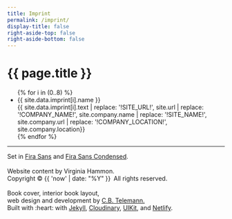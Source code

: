 ```yaml
---
title: Imprint
permalink: /imprint/
display-title: false
right-aside-top: false
right-aside-bottom: false
---
```

<h1 class="uk-h3 uk-text-center">{{ page.title }}</h1>
<ul uk-accordion>
{% for i in (0..8) %}
<li>
<a class="uk-accordion-title">{{ site.data.imprint[i].name }}</a>
<div class="uk-accordion-content">
{{ site.data.imprint[i].text | replace: '!SITE_URL!', site.url | replace: '!COMPANY_NAME!', site.company.name | replace: '!SITE_NAME!', site.company.url | replace: '!COMPANY_LOCATION!', site.company.location}}
</div>
</li>
{% endfor %}
</ul>

<hr>
<p class="uk-text-center">
Set in <a href="https://fonts.google.com/specimen/Fira+Sans">Fira Sans</a> and <a href="https://fonts.google.com/specimen/Fira+Sans+Condensed">Fira Sans Condensed</a>.
<br><br>
Website content by Virginia Hammon.<br> Copyright © {{ 'now' | date: "%Y" }}&ensp;All rights reserved.<br><br>
Book cover, interior book layout, <br> web design and development by <a href="https://telemann.ink/">C.B. Telemann.</a><br>
Built with :heart: with <a href="https://jekyllrb.com/">Jekyll</a>,
<a href="https://cloudinary.com/">Cloudinary</a>,  
<a href="https://getuikit.com/">UIKit</a>, and <a href="https://www.netlify.com/">Netlify</a>.
<p>
